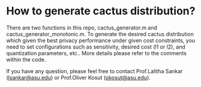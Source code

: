 # How to generate cactus distribution?

There are two functions in this repo, cactus_generator.m and cactus_generator_monotonic.m. To generate the desired cactus distribution which given the best privacy performance under given cost constraints, you need to set configurations such as sensitivity, desired cost (l1 or l2), and quantization parameters, etc.. More details please refer to the comments within the code.

If you have any question, please feel free to contact Prof.Lalitha Sankar (lsankar@asu.edu) or Prof.Oliver Kosut (okosut@asu.edu).